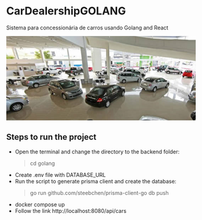 # CarDealershipGOLANG
Sistema para concessionária de carros usando Golang and React

![screenshot](assets/banner.png)

## Steps to run the project
- Open the terminal and change the directory to the backend folder:
    > cd golang
- Create .env file with DATABASE_URL
- Run the script to generate prisma client and create the database:
    > go run github.com/steebchen/prisma-client-go db push
- docker compose up
- Follow the link http://localhost:8080/api/cars
